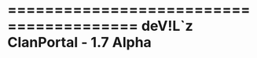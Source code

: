 ========================================
deV!L`z ClanPortal - 1.7 Alpha
========================================
